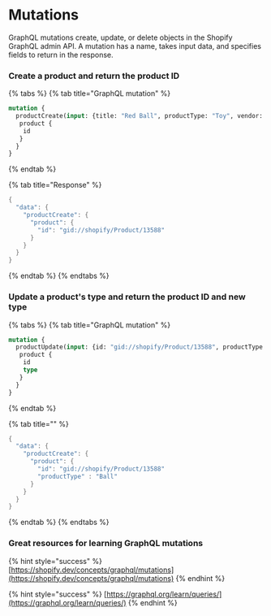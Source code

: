 # Mutations

GraphQL mutations create, update, or delete objects in the Shopify GraphQL admin API. A mutation has a name, takes input data, and specifies fields to return in the response.

### Create a product and return the product ID

{% tabs %}
{% tab title="GraphQL mutation" %}
```graphql
mutation {
  productCreate(input: {title: "Red Ball", productType: "Toy", vendor: "Toys"}) {
   product {
    id
   }
  }
}
```
{% endtab %}

{% tab title="Response" %}
```cpp
{
  "data": {
    "productCreate": {
      "product": {
        "id": "gid://shopify/Product/13588"
      }
    }
  }
}
```
{% endtab %}
{% endtabs %}

### Update a product's type and return the product ID and new type

{% tabs %}
{% tab title="GraphQL mutation" %}
```graphql
mutation {
  productUpdate(input: {id: "gid://shopify/Product/13588", productType: "Ball"}) {
   product {
    id
    type
   }
  }
}
```
{% endtab %}

{% tab title="" %}
```cpp
{
  "data": {
    "productCreate": {
      "product": {
        "id": "gid://shopify/Product/13588"
        "productType" : "Ball"
      }
    }
  }
}
```
{% endtab %}
{% endtabs %}

### Great resources for learning GraphQL mutations

{% hint style="success" %}
[https://shopify.dev/concepts/graphql/mutations](https://shopify.dev/concepts/graphql/mutations)
{% endhint %}

{% hint style="success" %}
[https://graphql.org/learn/queries/](https://graphql.org/learn/queries/) 
{% endhint %}

#### 


